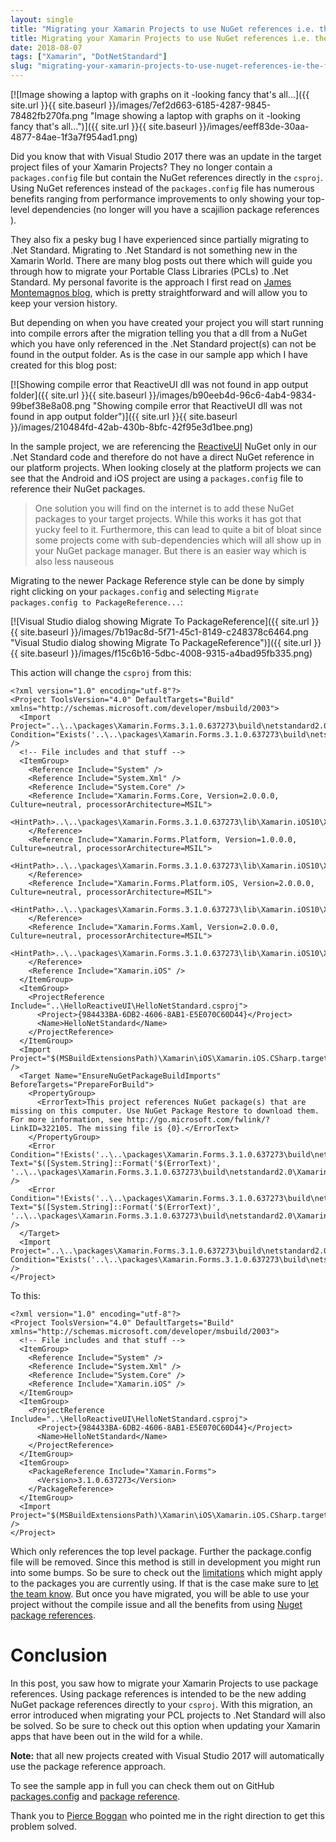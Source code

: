 ```yaml
---
layout: single
title: "Migrating your Xamarin Projects to use NuGet references i.e. the full odyssey of migrating to .Net Standard"
title: Migrating your Xamarin Projects to use NuGet references i.e. the full odyssey of migrating to .Net Standard
date: 2018-08-07
tags: ["Xamarin", "DotNetStandard"]
slug: "migrating-your-xamarin-projects-to-use-nuget-references-ie-the-full-odyssey-of-migrating-to-net-standard"
---
```


[![Image showing a laptop with graphs on it -looking fancy that's all...]({{ site.url }}{{ site.baseurl }}/images/7ef2d663-6185-4287-9845-78482fb270fa.png "Image showing a laptop with graphs on it -looking fancy that's all...")]({{ site.url }}{{ site.baseurl }}/images/eeff83de-30aa-4877-84ae-1f3a7f954ad1.png)

Did you know that with Visual Studio 2017 there was an update in the target project files of your Xamarin Projects? They no longer contain a `packages.config` file but contain the NuGet references directly in the `csproj`. Using NuGet references instead of the `packages.config` file has numerous benefits ranging from performance improvements to only showing your top-level dependencies (no longer will you have a scajilion package references ).

They also fix a pesky bug I have experienced since partially migrating to .Net Standard. Migrating to .Net Standard is not something new in the Xamarin World. There are many blog posts out there which will guide you through how to migrate your Portable Class Libraries (PCLs) to .Net Standard. My personal favorite is the approach I first read on [James Montemagnos blog](https://montemagno.com/how-to-convert-a-pcl-library-to-net-standard-and-keep-git-history/), which is pretty straightforward and will allow you to keep your version history.

But depending on when you have created your project you will start running into compile errors after the migration telling you that a dll from a NuGet which you have only referenced in the .Net Standard project(s) can not be found in the output folder. As is the case in our sample app which I have created for this blog post:

[![Showing compile error that ReactiveUI dll was not found in app output folder]({{ site.url }}{{ site.baseurl }}/images/b90eeb4d-96c6-4ab4-9834-99bef38e8a08.png "Showing compile error that ReactiveUI dll was not found in app output folder")]({{ site.url }}{{ site.baseurl }}/images/210484fd-42ab-430b-8bfc-42f95e3d1bee.png)

In the sample project, we are referencing the [ReactiveUI](https://reactiveui.net/) NuGet only in our .Net Standard code and therefore do not have a direct NuGet reference in our platform projects. When looking closely at the platform projects we can see that the Android and iOS project are using a `packages.config` file to reference their NuGet packages.


> One solution you will find on the internet is to add these NuGet packages to your target projects. While this works it has got that yucky feel to it. Furthermore, this can lead to quite a bit of bloat since some projects come with sub-dependencies which will all show up in your NuGet package manager. But there is an easier way which is also less nauseous


Migrating to the newer Package Reference style can be done by simply right clicking on your `packages.config` and selecting `Migrate packages.config to PackageReference...`:

[![Visual Studio dialog showing Migrate To PackageReference]({{ site.url }}{{ site.baseurl }}/images/7b19ac8d-5f71-45c1-8149-c248378c6464.png "Visual Studio dialog showing Migrate To PackageReference")]({{ site.url }}{{ site.baseurl }}/images/f15c6b16-5dbc-4008-9315-a4bad95fb335.png)

This action will change the `csproj` from this:


    <?xml version="1.0" encoding="utf-8"?>
    <Project ToolsVersion="4.0" DefaultTargets="Build" xmlns="http://schemas.microsoft.com/developer/msbuild/2003">
      <Import Project="..\..\packages\Xamarin.Forms.3.1.0.637273\build\netstandard2.0\Xamarin.Forms.props" Condition="Exists('..\..\packages\Xamarin.Forms.3.1.0.637273\build\netstandard2.0\Xamarin.Forms.props')" />
      <!-- File includes and that stuff -->
      <ItemGroup>
        <Reference Include="System" />
        <Reference Include="System.Xml" />
        <Reference Include="System.Core" />
        <Reference Include="Xamarin.Forms.Core, Version=2.0.0.0, Culture=neutral, processorArchitecture=MSIL">
          <HintPath>..\..\packages\Xamarin.Forms.3.1.0.637273\lib\Xamarin.iOS10\Xamarin.Forms.Core.dll</HintPath>
        </Reference>
        <Reference Include="Xamarin.Forms.Platform, Version=1.0.0.0, Culture=neutral, processorArchitecture=MSIL">
          <HintPath>..\..\packages\Xamarin.Forms.3.1.0.637273\lib\Xamarin.iOS10\Xamarin.Forms.Platform.dll</HintPath>
        </Reference>
        <Reference Include="Xamarin.Forms.Platform.iOS, Version=2.0.0.0, Culture=neutral, processorArchitecture=MSIL">
          <HintPath>..\..\packages\Xamarin.Forms.3.1.0.637273\lib\Xamarin.iOS10\Xamarin.Forms.Platform.iOS.dll</HintPath>
        </Reference>
        <Reference Include="Xamarin.Forms.Xaml, Version=2.0.0.0, Culture=neutral, processorArchitecture=MSIL">
          <HintPath>..\..\packages\Xamarin.Forms.3.1.0.637273\lib\Xamarin.iOS10\Xamarin.Forms.Xaml.dll</HintPath>
        </Reference>
        <Reference Include="Xamarin.iOS" />
      </ItemGroup>
      <ItemGroup>
        <ProjectReference Include="..\HelloReactiveUI\HelloNetStandard.csproj">
          <Project>{984433BA-6DB2-4606-8AB1-E5E070C60D44}</Project>
          <Name>HelloNetStandard</Name>
        </ProjectReference>
      </ItemGroup>
      <Import Project="$(MSBuildExtensionsPath)\Xamarin\iOS\Xamarin.iOS.CSharp.targets" />
      <Target Name="EnsureNuGetPackageBuildImports" BeforeTargets="PrepareForBuild">
        <PropertyGroup>
          <ErrorText>This project references NuGet package(s) that are missing on this computer. Use NuGet Package Restore to download them.  For more information, see http://go.microsoft.com/fwlink/?LinkID=322105. The missing file is {0}.</ErrorText>
        </PropertyGroup>
        <Error Condition="!Exists('..\..\packages\Xamarin.Forms.3.1.0.637273\build\netstandard2.0\Xamarin.Forms.props')" Text="$([System.String]::Format('$(ErrorText)', '..\..\packages\Xamarin.Forms.3.1.0.637273\build\netstandard2.0\Xamarin.Forms.props'))" />
        <Error Condition="!Exists('..\..\packages\Xamarin.Forms.3.1.0.637273\build\netstandard2.0\Xamarin.Forms.targets')" Text="$([System.String]::Format('$(ErrorText)', '..\..\packages\Xamarin.Forms.3.1.0.637273\build\netstandard2.0\Xamarin.Forms.targets'))" />
      </Target>
      <Import Project="..\..\packages\Xamarin.Forms.3.1.0.637273\build\netstandard2.0\Xamarin.Forms.targets" Condition="Exists('..\..\packages\Xamarin.Forms.3.1.0.637273\build\netstandard2.0\Xamarin.Forms.targets')" />
    </Project>


To this:


    <?xml version="1.0" encoding="utf-8"?>
    <Project ToolsVersion="4.0" DefaultTargets="Build" xmlns="http://schemas.microsoft.com/developer/msbuild/2003">
      <!-- File includes and that stuff -->
      <ItemGroup>
        <Reference Include="System" />
        <Reference Include="System.Xml" />
        <Reference Include="System.Core" />
        <Reference Include="Xamarin.iOS" />
      </ItemGroup>
      <ItemGroup>
        <ProjectReference Include="..\HelloReactiveUI\HelloNetStandard.csproj">
          <Project>{984433BA-6DB2-4606-8AB1-E5E070C60D44}</Project>
          <Name>HelloNetStandard</Name>
        </ProjectReference>
      </ItemGroup>
      <ItemGroup>
        <PackageReference Include="Xamarin.Forms">
          <Version>3.1.0.637273</Version>
        </PackageReference>
      </ItemGroup>
      <Import Project="$(MSBuildExtensionsPath)\Xamarin\iOS\Xamarin.iOS.CSharp.targets" />
    </Project>


Which only references the top level package. Further the package.config file will be removed. Since this method is still in development you might run into some bumps. So be sure to check out the [limitations](https://docs.microsoft.com/en-us/nuget/reference/migrate-packages-config-to-package-reference#package-compatibility-issues) which might apply to the packages you are currently using. If that is the case make sure to [let the team know](https://github.com/NuGet/Home/issues/). But once you have migrated, you will be able to use your project without the compile issue and all the benefits from using [Nuget package references](https://docs.microsoft.com/en-us/nuget/reference/migrate-packages-config-to-package-reference#benefits-of-using-packagereference).

# Conclusion

In this post, you saw how to migrate your Xamarin Projects to use package references. Using package references is intended to be the new adding NuGet package references directly to your `csproj`. With this migration, an error introduced when migrating your PCL projects to .Net Standard will also be solved. So be sure to check out this option when updating your Xamarin apps that have been out in the wild for a while.

**Note:** that all new projects created with Visual Studio 2017 will automatically use the package reference approach.

To see the sample app in full you can check them out on GitHub [packages.config](https://github.com/mallibone/XamarinPackageReferenceMigration/tree/feature/PlatformProjectsUsingPackageConfig) and [package reference](https://github.com/mallibone/XamarinPackageReferenceMigration/tree/feature/MigratePlatformsToPackageReference).

Thank you to [Pierce Boggan](https://twitter.com/pierceboggan) who pointed me in the right direction to get this problem solved.<u></u><sub></sub><sup></sup><strike></strike>
